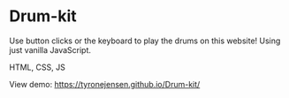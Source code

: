 # Drum-kit

Use button clicks or the keyboard to play the drums on this website! Using just vanilla JavaScript.

HTML, CSS, JS

View demo: https://tyronejensen.github.io/Drum-kit/
